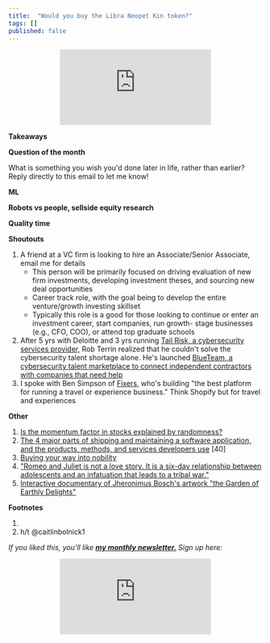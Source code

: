 ```yaml
---
title:  "Would you buy the Libra Neopet Kin token?"  
tags: []
published: false
---
```


<style>
      .iframe-container {
        overflow: hidden;        
        padding-top: 50%; <!-- Calculated from the aspect ration of the content (in case of 16:9 it is 9/16= 0.5625) -->
        position: relative;
      }
      .iframe-container iframe { 
         border: 0;
         height: 100%; <!-- Finally, width and height are set to 100% so the iframe takes up 100% of the containers space. -->
         left: 0;
         position: absolute;
         top: 0;
         width: 100%;
         display: block;
         margin: 0 auto; <!-- center image -->
      }
      <!-- 4x3 Aspect Ratio -->
      .iframe-container-4x3 {
        padding-top: 75%;
      }
</style> 

<div class="iframe-container-4x3">
  <p align="center"><iframe src="https://avoidboringpeople.substack.com/embed" frameborder="0" scrolling="no"> </iframe></p>
</div>

**Takeaways**

**Question of the month**

What is something you wish you'd done later in life, rather than earlier? Reply directly to this email to let me know!

**ML**

**Robots vs people, sellside equity research**

**Quality time**

**Shoutouts**

1. A friend at a VC firm is looking to hire an Associate/Senior Associate, email me for details
    - This person will be primarily focused on driving evaluation of new firm investments, developing investment theses, and sourcing new deal opportunities 
    - Career track role, with the goal being to develop the entire venture/growth investing skillset
    - Typically this role is a good for those looking to continue or enter an investment career, start companies, run growth-
stage businesses (e.g., CFO, COO), or attend top graduate schools 
2. After 5 yrs with Deloitte and 3 yrs running [Tail Risk, a cybersecurity services provider,](http://www.tailrisk.com/ "Tail") Rob Terrin realized that he couldn't solve the cybersecurity talent shortage alone. He's launched [BlueTeam, a cybersecurity talent marketplace to connect independent contractors with companies that need help](https://getblueteam.com/ "Blue") 
3. I spoke with Ben Simpson of [Fixers](https://studio.fixersworld.com/ "Studio"), who's building "the best platform for running a travel or experience business." Think Shopify but for travel and experiences

**Other**

1. [Is the momentum factor in stocks explained by randomness?](https://breakingthemarket.com/randomness-in-momentum-everywhere/ "Random")
2. [The 4 major parts of shipping and maintaining a software application, and the products, methods, and services developers use](https://technically.dev/posts/what-your-developers-are-using.html "dev") \[40\]
3. [Buying your way into nobility](https://www.bloomberg.com/news/articles/2020-02-02/even-if-you-weren-t-born-into-nobility-you-can-buy-your-way-in "Nobility")
4. ["Romeo and Juliet is not a love story. It is a six-day relationship between adolescents and an infatuation that leads to a tribal war."](https://aeon.co/essays/how-emotionally-focused-couple-therapy-can-help-love-last? "EFT")
5. [Interactive documentary of Jheronimus Bosch's artwork "the Garden of Earthly Delights"](https://archief.ntr.nl/tuinderlusten/en.html# "Art")

**Footnotes**

1.
40. h/t @caitlinbolnick1

*If you liked this, you'll like* ***[my monthly newsletter.](https://avoidboringpeople.substack.com/ "ABP")*** *Sign up here:*

<div class="iframe-container-4x3">
  <p align="center"><iframe src="https://avoidboringpeople.substack.com/embed" frameborder="0" scrolling="no"> </iframe></p>
</div>

